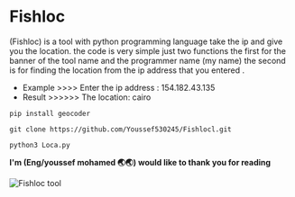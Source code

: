 # Fishloc
(Fishloc) is a tool with python programming language take the ip and give you the location.
the code is very simple just two functions the first for the banner of the tool name and the programmer name (my name)
the second is for finding the location from the ip address that you entered .

- Example >>>>        Enter the ip address : 154.182.43.135
- Result  >>>>>>        The location: cairo

```
pip install geocoder
```
```
git clone https://github.com/Youssef530245/Fishlocl.git
```
```
python3 Loca.py
```



**I'm (Eng/youssef mohamed 🌏🌏) would like to thank you for reading**

![Fishloc tool](https://github.com/Youssef530245/Fishlocl/blob/main/Fishloc.png?raw=true "Fishloc.png")
